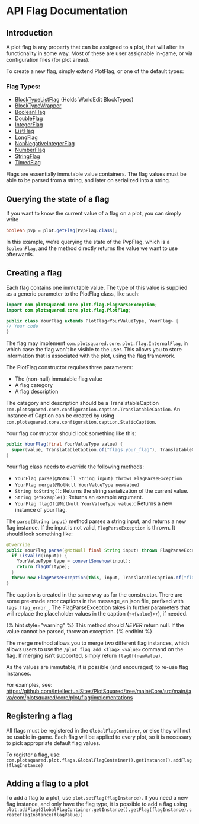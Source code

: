 # API Flag Documentation

## Introduction

A plot flag is any property that can be assigned to a plot, that will alter its functionality in some way. Most of these are user assignable in-game, or via configuration files (for plot areas).

To create a new flag, simply extend PlotFlag, or one of the default types:

### Flag Types:
* [BlockTypeListFlag](https://intellectualsites.github.io/plotsquared-javadocs/core/com/plotsquared/core/plot/flag/types/BlockTypeListFlag.html) (Holds WorldEdit BlockTypes)
* [BlockTypeWrapper](https://intellectualsites.github.io/plotsquared-javadocs/core/com/plotsquared/core/plot/flag/types/BlockTypeWrapper.html)
* [BooleanFlag](https://intellectualsites.github.io/plotsquared-javadocs/core/com/plotsquared/core/plot/flag/types/BooleanFlag.html)
* [DoubleFlag](https://intellectualsites.github.io/plotsquared-javadocs/core/com/plotsquared/core/plot/flag/types/DoubleFlag.html)
* [IntegerFlag](https://intellectualsites.github.io/plotsquared-javadocs/core/com/plotsquared/core/plot/flag/types/IntegerFlag.html)
* [ListFlag](https://intellectualsites.github.io/plotsquared-javadocs/core/com/plotsquared/core/plot/flag/types/ListFlag.html)
* [LongFlag](https://intellectualsites.github.io/plotsquared-javadocs/core/com/plotsquared/core/plot/flag/types/LongFlag.html)
* [NonNegativeIntegerFlag](https://intellectualsites.github.io/plotsquared-javadocs/core/com/plotsquared/core/plot/flag/types/NonNegativeIntegerFlag.html)
* [NumberFlag](https://intellectualsites.github.io/plotsquared-javadocs/core/com/plotsquared/core/plot/flag/types/NumberFlag.html)
* [StringFlag](https://intellectualsites.github.io/plotsquared-javadocs/core/com/plotsquared/core/plot/flag/types/StringFlag.html)
* [TimedFlag](https://intellectualsites.github.io/plotsquared-javadocs/core/com/plotsquared/core/plot/flag/types/TimedFlag.html)

Flags are essentially immutable value containers. The flag values must be able to be parsed from a string, and later on serialized into a string.

## Querying the state of a flag

If you want to know the current value of a flag on a plot, you can simply write

```java
boolean pvp = plot.getFlag(PvpFlag.class);
```

In this example, we're querying the state of the PvpFlag, which is a `BooleanFlag`, and the method directly returns the value we want to use afterwards.

## Creating a flag

Each flag contains one immutable value. The type of this value is supplied as a generic
parameter to the PlotFlag class, like such:

```java
import com.plotsquared.core.plot.flag.FlagParseException;
import com.plotsquared.core.plot.flag.PlotFlag;

public class YourFlag extends PlotFlag<YourValueType, YourFlag> {
// Your code
}
```

The flag may implement `com.plotsquared.core.plot.flag.InternalFlag`, in which case the flag won't be visible to the user. This allows you to store information that is associated with the plot, using the flag framework.

The PlotFlag constructor requires three parameters:

* The (non-null) immutable flag value
* A flag category
* A flag description

The category and description should be a TranslatableCaption `com.plotsquared.core.configuration.caption.TranslatableCaption`.
An instance of Caption can be created by using `com.plotsquared.core.configuration.caption.StaticCaption`.

Your flag constructor should look something like this:

```java
public YourFlag(final YourValueType value) {
  super(value, TranslatableCaption.of("flags.your_flag"), TranslatableCaption.of("flags.your_description"));
}
```

Your flag class needs to override the following methods:

* `YourFlag parse(@NotNull String input) throws FlagParseException`
* `YourFlag merge(@NotNull YourValueType newValue)`
* `String toString()`: Returns the string serialization of the current value.
* `String getExample()`: Returns an example argument.
* `YourFlag flagOf(@NotNull YourValueType value)`: Returns a new instance of your flag.

The `parse(String input)` method parses a string input, and returns a new flag instance.
If the input is not valid, `FlagParseException` is thrown. It should look something like:

```java
@Override
public YourFlag parse(@NotNull final String input) throws FlagParseException {
  if (isValid(input)) {
    YourValueType type = convertSomehow(input);
    return flagOf(type);
  }
  throw new FlagParseException(this, input, TranslatableCaption.of("flags.caption_message"));
}
```

The caption is created in the same way as for the constructor. There are some pre-made error captions in the message_en.json file, prefixed with `lags.flag_error_`. The FlagParseException takes in further parameters that will replace the placeholder values in the caption (`+<{value}>+`), if needed.

{% hint style="warning" %}
This method should *NEVER* return null. If the value cannot be parsed, throw an exception.
{% endhint %}

The merge method allows you to merge two different flag instances, which allows users to use the `/plot flag add <flag> <value>` command on the flag. If merging isn't supported, simply return `flagOf(newValue)`.

As the values are immutable, it is possible (and encouraged) to re-use flag instances.

For examples, see: https://github.com/IntellectualSites/PlotSquared/tree/main/Core/src/main/java/com/plotsquared/core/plot/flag/implementations

## Registering a flag

All flags must be registered in the `GlobalFlagContainer`, or else they will not be usable in-game.
Each flag will be applied to every plot, so it is necessary to pick appropriate default flag values.

To register a flag, use:
`com.plotsquared.plot.flags.GlobalFlagContainer().getInstance().addFlag(flagInstance)`

## Adding a flag to a plot

To add a flag to a plot, use `plot.setFlag(flagInstance)`. If you need a new flag instance, and only have the flag type, it is possible to add a flag using `plot.addFlag(GlobalFlagContainer.getInstance().getFlag(flagInstance).createFlagInstance(flagValue))`
